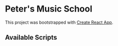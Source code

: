 # Peter's Music School

This project was bootstrapped with [Create React App](https://github.com/facebook/create-react-app).

## Available Scripts

